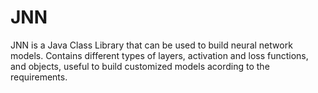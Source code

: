 # JNN
JNN is a Java Class Library that can be used to build neural network models. Contains different types of layers, activation and loss functions, and objects, useful to build customized models acording to the requirements.
